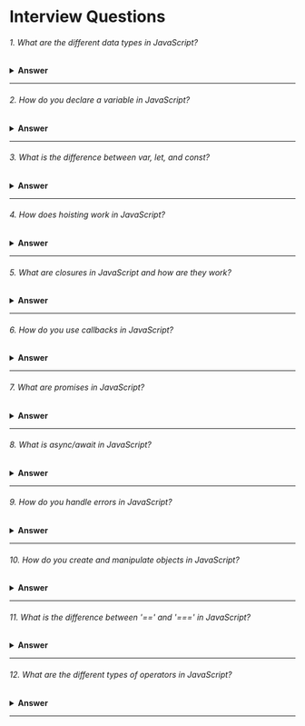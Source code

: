 # Interview Questions

###### 1. What are the different data types in JavaScript?

<details><summary><b>Answer</b></summary>
JavaScript provides different data types to hold different types of values. There are two types of data types in JavaScript:

1. Primitive data type.
- String.
- Number.
- Bigint.
- Boolean.
- Undefined.
- Null.
- Symbol.

2. Non-primitive (reference) data type.
- Array.
- Object.
</details>

---

###### 2. How do you declare a variable in JavaScript?

<details><summary><b>Answer</b></summary>
  
In JavaScript, we can declare a variable using the `var`, `let`, or `const` keywords. Here's how we can use each of them:
  
#### 1. Using `var`:
  
```javascript
var variableName;
```
Variables declared with `var` have function scope or global scope, but not block scope. They can be re-declared and updated within their scope.

#### 2. Using `let`:

```javascript
let variableName;
```
Variables declared with `let` have block scope. They can be updated within their scope but cannot be re-declared in the same scope.

#### 2. Using `const`:
```javascript
const variableName = value;
```
Variables declared with `const` are constants and cannot be reassigned after initialization. They have block scope like variables declared with `let`.

Here are some examples:

```javascript
// Using var
var age;

// Using let
let name;

// Using const
const PI = 3.14;
```
When we declare a variable using `let` or `const`, it's a good practice to initialize it with a value, although it's not mandatory.
</details>

---

###### 3. What is the difference between var, let, and const?

<details><summary><b>Answer</b></summary>

  The main differences between `var`, `let`, and `const` in JavaScript lie in their **scoping rules** , **reassignment**, **and ability to be redeclared**. Here's a breakdown of the key differences:

#### 1. Scoping:

- `var`: Variables declared with `var` have function scope or global scope. They are function-scoped if declared inside a function, or globally scoped if declared outside any function.
- `let` and `const`: Variables declared with `let` and `const` have block scope. They are scoped to the nearest enclosing block, which can be a function, loop, or any other block statement.

```javascript
function exampleScope() {
    if (true) {
        var varVariable = 'I am var';
        let letVariable = 'I am let';
        const constVariable = 'I am const';
    }
    console.log(varVariable); // Works
    console.log(letVariable); // ReferenceError: letVariable is not defined
    console.log(constVariable); // ReferenceError: constVariable is not defined
}

exampleScope();
```
In this example, `varVariable` is accessible outside the block because it's declared with `var`, which has **function scope**. `letVariable` and `constVariable` are not accessible outside the block because they are declared with `let` and `const`, respectively, which have **block scope**.

#### 2. Reassignment:

- `var`: Variables declared with `var` **can be updated** and **reassigned** within their scope.
- `let`: Variables declared with let **can be updated** and **reassigned** within their scope, just like var.
- `const`: Variables declared with const **cannot be reassigned** after initialization. However, **if the variable holds a reference to an object, the properties of that object can be modified**.

```javascript
var varValue = 10;
let letValue = 20;
const constValue = 30;

varValue = 11; // Works
letValue = 21; // Works
constValue = 31; // Error: Assignment to constant variable
```
In this example, we can see that `varValue` and `letValue` can be reassigned new values without any error. However, attempting to reassign a new value to `constValue` results in an error because it's declared with const, which **doesn't allow reassignment**.

#### 3. Redeclaration:

- `var`: Variables declared with `var` **can be redeclared** within the same scope without any error.
- `let`: Variables declared with `let` **cannot be redeclared** in the same scope. Attempting to do so will result in a **syntax error**.
- `const`: Like `let`, variables declared with `const` **cannot be redeclared** in the same scope. Attempting to do so will also result in a **syntax error**.

```javascript
var varVariable = 'I am var';
let letVariable = 'I am let';
const constVariable = 'I am const';

var varVariable = 'I am redeclared var'; // Works
let letVariable = 'I am redeclared let'; // Error: Identifier 'letVariable' has already been declared
const constVariable = 'I am redeclared const'; // Error: Identifier 'constVariable' has already been declared
```

In this example, we can see that we can redeclare `varVariable` with `var`, but attempting to redeclare `letVariable` or `constVariable` with `let` or `const`, respectively, results in errors because they have already been declared in the same scope.

#### Here's a summary:

- Use `var` for variables that need to have *function* or *global scope* and might *need to be redeclared*.
- Use `let` for variables that have *block scope* and might *need to be reassigned, but not redeclared*.
- Use `const` for variables that have *block scope* and *whose value should not change after initialization*.
</details>

---

###### 4.  How does hoisting work in JavaScript?

<details><summary><b>Answer</b></summary>

Hoisting in JavaScript is a mechanism where variable and function declarations are moved to the top of their containing scope during the compilation phase, before the code is executed. This means that regardless of where variables and functions are declared within their scope, they are treated as if they were declared at the top of the scope.

Here's how hoisting works for variables and functions:

#### 1. Variable Hoisting:

- When variables are declared with `var`, they are hoisted to the top of their containing function scope or global scope.
However, only the declaration is hoisted, not the initialization. This means that variables are initialized with `undefined` by default until their actual assignment is reached in the code.
- Variables declared with `let` or `const` are also hoisted to the top of their containing block scope, but they are not initialized until their actual declaration is reached in the code. This is called the `temporal dead zone` and attempting to access these variables before their declaration results in a `ReferenceError`.

Here's an example to illustrate variable hoisting:

```javascript
console.log(x); // undefined
var x = 5;
console.log(x); // 5
// This is equivalent to:

var x;
console.log(x); // undefined
x = 5;
console.log(x); // 5

console.log(y); // ReferenceError: Cannot access 'y' before initialization
let y = 5;

console.log(z); // ReferenceError: Cannot access 'z' before initialization
let z = 10;
```

#### 2. Function Hoisting:

- Function declarations are completely hoisted, including both the declaration and the function definition.
This means that we can call a function before it's declared in the code, and it will still work.

Here's an example to illustrate function hoisting:

```javascript
foo(); // "Hello, I am foo!"

function foo() {
    console.log("Hello, I am foo!");
}

// This is equivalent to:

function foo() {
    console.log("Hello, I am foo!");
}

foo(); // "Hello, I am foo!"
```

It's important to understand hoisting in JavaScript to avoid unexpected behavior and to write more readable and maintainable code.
</details>

---

###### 5. What are closures in JavaScript and how are they work?

<details><summary><b>Answer</b></summary>

#### 1. Definition: 

When an inner function is defined within an outer function, the inner function retains a reference to the variables in the outer function's scope, even after the outer function has completed execution. This combination of the inner function and the variables it has access to forms a `closure`.

#### 2. How closures work:

- ##### Access to Outer Scope Variables: 
The inner function can access the variables, parameters, and functions of the outer function, as well as the global scope. This is possible because the inner function retains a reference to the variables in its lexical scope.

- ##### Preservation of Scope: 
`Closures` allow functions to maintain references to variables from their containing scopes, preventing those variables from being garbage-collected when the outer function finishes executing. This enables powerful patterns such as data encapsulation and private variables.

Here's an example to illustrate closures:

```javascript
function outerFunction() {
    let outerVariable = 'I am outer';

    function innerFunction() {
        console.log(outerVariable); // Accesses outerVariable from the outer function's scope
    }

    return innerFunction;
}

const closure = outerFunction();
closure(); // Outputs: "I am outer"
```
In this example, `innerFunction` is defined within `outerFunction` and has access to `outerVariable`. Even after `outerFunction` has finished executing, the `closure` function (which is `innerFunction`) still has access to `outerVariable`, thanks to the `closure`. This allows `closure` to access and use `outerVariable` when it's invoked.
</details>

---

###### 6. How do you use callbacks in JavaScript?
<details><summary><b>Answer</b></summary>

In JavaScript, a callback is a function that we pass as an argument to another function and execute after the completion of a particular task or event. Callbacks are commonly used in asynchronous operations, such as handling events, making API requests, or dealing with timeouts.

For instance, let's say we want to fetch data from a server using an asynchronous HTTP request. We can define a callback function to handle the response data once it's available:

```javascript
function fetchData(url, callback) {
    fetch(url)
        .then(response => response.json())
        .then(data => callback(data))
        .catch(error => console.error(error));
}

function processResponse(data) {
    console.log(data);
}

fetchData('https://api.example.com/data', processResponse);
```

In this example, `fetchData` is a function that makes an asynchronous HTTP request to the specified URL. We pass a callback function (`processResponse`) as an argument. Once the data is fetched successfully, the `callback` function is invoked with the response data. This allows us to handle the response data in the `processResponse` function, which could involve rendering it on the UI or performing additional processing.

Another example involves handling events in a web application. Suppose we want to add a click event listener to a button element and execute a callback function when the button is clicked:

```javascript
const button = document.getElementById('myButton');

function handleClick() {
    console.log('Button clicked');
}

button.addEventListener('click', handleClick);
```
In this case, the `handleClick` function is passed as a `callback`to the `addEventListener` method. When the `button` is `clicked`, the `handleClick` function is executed, logging `Button clicked` to the console.

Here's another example showcasing the usage of callbacks for dealing with timeouts:

```javascript
function delayedMessage(message, delay, callback) {
    setTimeout(() => {
        console.log(message);
        callback();
    }, delay);
}

function afterDelay() {
    console.log('Callback executed after delay');
}

// Call delayedMessage function with a message, delay of 2 seconds, and a callback
delayedMessage('This message is delayed by 2 seconds', 2000, afterDelay);
```
In this example, we define a function called `delayedMessage` that takes three parameters: `message` (the message to be logged), `delay` (the delay time in milliseconds), and `callback` (the callback function to be executed after the delay). Inside `delayedMessage`, we use `setTimeout` to schedule the execution of a function after the specified delay. Once the delay is over, the provided `message` is logged to the console, and then the `callback` function is invoked.

We also define a `callback` function called `afterDelay`, which simply logs a `message` indicating that it has been executed. Finally, we call the `delayedMessage` function with the `message` to be displayed after the `delay`, a `delay` of 2000 milliseconds (2 seconds), and the `afterDelay` function as the `callback`. This demonstrates how we can use `callbacks` to perform actions after a specified delay, such as `animations`, `notifications`, or other `asynchronous` tasks.
</details>

---

###### 7. What are promises in JavaScript?
<details><summary><b>Answer</b></summary>
In JavaScript, promises are objects representing the eventual completion or failure of an asynchronous operation. We use them to handle asynchronous operations such as fetching data from a server, reading files, or executing animations, where the result may not be available immediately.

We can create a promise using the `Promise` constructor, passing a function with `resolve` and `reject` parameters. Inside this function, we perform an asynchronous operation, like using `setTimeout` to simulate a delay, and then resolve or reject the promise based on the result.

```javascript
// Creating a promise
const myPromise = new Promise((resolve, reject) => {
    // Simulating an asynchronous operation
    setTimeout(() => {
        const randomNumber = Math.random();
        if (randomNumber > 0.5) {
            resolve(randomNumber); // Resolve the promise with a value
        } else {
            reject(new Error('Random number is too small')); // Reject the promise with an error
        }
    }, 1000);
});

// Handling the promise
myPromise.then((result) => {
    console.log('Promise fulfilled with result:', result);
}).catch((error) => {
    console.log('Promise rejected with error:', error.message);
});
```
Here, we handle the `fulfilled` state (success) of the promise using the `then()` method and the `rejected` state (failure) using the `catch()` method. Promises provide a cleaner and more flexible way to work with asynchronous code compared to traditional callback-based approaches, allowing for better error handling and chaining of multiple asynchronous operations.
</details>

---

###### 8. What is async/await in JavaScript?
<details><summary><b>Answer</b></summary>

In JavaScript, `async/await` is a syntax used to work with asynchronous code in a more synchronous and readable manner. It provides a way to write asynchronous code that looks like synchronous code, making it easier to understand and maintain.

The `async` keyword is used to define a function as asynchronous. An asynchronous function returns a promise implicitly, allowing us to use `await` within it to pause the execution of the function until a promise is settled (resolved or rejected).

Here's a simple example:

```javascript
async function fetchData() {
    try {
        const response = await fetch('https://api.example.com/data');
        const data = await response.json();
        console.log(data);
    } catch (error) {
        console.error('Error fetching data:', error);
    }
}

fetchData();
```

In this example:

- We define an asynchronous function `fetchData()` using the `async` keyword.
Inside the function, we use `await` to pause the execution of the function until the fetch operation completes and resolves the promise returned by `fetch()`.
- We then use `await` again to pause the execution until the `response.json()` operation completes and resolves the promise.
- If any error occurs during the execution of the asynchronous operations, it is caught and handled using a `try...catch` block.

`async/await` simplifies the process of working with promises, making asynchronous code easier to read and write compared to using raw promises or callback-based approaches.
</details>

---

###### 9. How do you handle errors in JavaScript?
<details><summary><b>Answer</b></summary>

In JavaScript, we handle errors using` try...catch` blocks and error objects. Here's how we do it:

```javascript
try {
    // Code that might throw an error
    throw new Error('An error occurred');
} catch (error) {
    // Code to handle the error
    console.error('Error:', error.message);
}
```
In this example:

- We wrap the code that might throw an error inside a try block.
- If an error occurs within the try block, it's caught by the catch block.
- The error object contains information about the error, such as its message, name, and stack trace.
- We can then handle the error appropriately, such as logging it or displaying a message to the user.

Additionally, we can also use the `finally` block to execute code regardless of whether an error occurred or not:

```javascript
try {
    // Code that might throw an error
} catch (error) {
    // Code to handle the error
} finally {
    // Code to execute regardless of errors
}
```
This allows us to clean up resources or perform cleanup tasks that need to be done regardless of the outcome of the `try...catch` block.
</details>

---

###### 10. How do you create and manipulate objects in JavaScript?
<details><summary><b>Answer</b></summary>

In JavaScript, we create and manipulate objects using `object literals`, `constructor functions`, and `classes`. Here's how we do it:

#### 1. Object Literals:

```javascript
// Creating an object using object literal
const person = {
    name: 'John',
    age: 30,
    greet() {
        console.log(`Hello, my name is ${this.name} and I am ${this.age} years old.`);
    }
};

// Accessing properties and methods
console.log(person.name); // Output: John
person.greet(); // Output: Hello, my name is John and I am 30 years old.
```
#### 2. Constructor Functions:

```javascript
// Defining a constructor function
function Person(name, age) {
    this.name = name;
    this.age = age;
    // Adding a method to the prototype
    this.greet = function() {
    console.log(`Hello, my name is ${this.name} and I am ${this.age} years old.`);
};
}


// Creating objects using the constructor function
const person1 = new Person('John', 30);
const person2 = new Person('Alice', 25);

// Accessing properties and methods
console.log(person1.name); // Output: John
person1.greet(); // Output: Hello, my name is John and I am 30 years old.

```

#### 3. Classes (ES6+):

```javascript
// Defining a class
class Person {
    constructor(name, age) {
        this.name = name;
        this.age = age;
    }

    greet() {
        console.log(`Hello, my name is ${this.name} and I am ${this.age} years old.`);
    }
}

// Creating objects using the class
const person1 = new Person('John', 30);
const person2 = new Person('Alice', 25);

// Accessing properties and methods
console.log(person1.name); // Output: John
person1.greet(); // Output: Hello, my name is John and I am 30 years old.
```
These are the common ways to create and manipulate objects in JavaScript. Depending on the scenario and personal preference, we can choose the approach that best suits our needs.
</details>

---

###### 11. What is the difference between '==' and '===' in JavaScript?
<details><summary><b>Answer</b></summary>

In JavaScript, `==` and `===` are comparison operators used to compare values. However, they have different behaviors:

1. `==` (loose equality operator): It checks for equality of values after converting the operands to the same type. If the operands are of different types, JavaScript will attempt to convert them to a common type before making the comparison. For example:
  - `0 == '0'` evaluates to `true` because JavaScript converts the string '0' to a number before making the comparison.
  - `1 == true` evaluates to `true` because JavaScript treats true as 1 when making the comparison.

2. `===` (strict equality operator): It checks for equality of values without performing any type conversion. Both the value and the type of the operands must be the same for the comparison to return true. For example:
  - `0 === '0'` evaluates to `false` because the types of the operands are different.
  - `1 === true` evaluates to `false` because the types of the operands are different.

In general, it's considered a best practice to use `===` for comparisons in JavaScript because it avoids unexpected type conversions and leads to more predictable code behavior.
</details>

---

###### 12. What are the different types of operators in JavaScript?
<details><summary><b>Answer</b></summary>
In JavaScript, operators are symbols used to perform operations on operands. They can be classified into several categories based on their functionality:

#### 1. Arithmetic Operators: 
These operators perform arithmetic operations on numeric operands.

- Addition (+)
- Subtraction (-)
- Multiplication (*)
- Division (/)
- Modulus (%)
- Increment (++)
- Decrement (--)

```javascript
let a = 10;
let b = 5;

console.log(a + b); // Addition: 15
console.log(a - b); // Subtraction: 5
console.log(a * b); // Multiplication: 50
console.log(a / b); // Division: 2
console.log(a % b); // Modulus: 0
console.log(++a);   // Increment: 11
console.log(--b);   // Decrement: 4
```
#### 2. Assignment Operators: 
These operators assign values to variables.

- Assignment (=)
- Addition assignment (+=)
- Subtraction assignment (-=)
- Multiplication assignment (*=)
- Division assignment (/=)
- Modulus assignment (%=)

```javascript
let x = 10;
x += 5; // Same as x = x + 5
console.log(x); // Output: 15

let y = 20;
y -= 5; // Same as y = y - 5
console.log(y); // Output: 15

// Similarly, *=, /=, and %= can be used.
```

#### 3. Comparison Operators: 
These operators compare two values and return a Boolean result.

- Equal to (==)
- Not equal to (!=)
- Strict equal to (===)
- Strict not equal to (!==)
- Greater than (>)
- Less than (<)
- Greater than or equal to (>=)
- Less than or equal to (<=)

```javascript
let num1 = 10;
let num2 = '10';

console.log(num1 == num2); // Output: true
console.log(num1 === num2); // Output: false
console.log(num1 != num2); // Output: false
console.log(num1 !== num2); // Output: true
console.log(num1 > num2); // Output: false
console.log(num1 < num2); // Output: false
console.log(num1 >= num2); // Output: true
console.log(num1 <= num2); // Output: true
```

#### 4. Logical Operators: 
These operators perform logical operations on Boolean values.

- Logical AND (&&)
- Logical OR (||)
- Logical NOT (!)

```javascript
let x = 10;
let y = 20;

console.log(x > 5 && y < 25); // Output: true
console.log(x > 5 || y > 25); // Output: true
console.log(!(x > 5)); // Output: false
```

#### 5. Bitwise Operators: 
These operators perform bitwise operations on binary representations of numbers.

- Bitwise AND (&)
- Bitwise OR (|)
- Bitwise XOR (^)
- Bitwise NOT (~)
- Left shift (<<)
- Right shift (>>)
- Zero-fill right shift (>>>)

```javascript
let a = 5; // 101
let b = 3; // 011

console.log(a & b); // Bitwise AND: 1
console.log(a | b); // Bitwise OR: 7
console.log(a ^ b); // Bitwise XOR: 6
console.log(~a); // Bitwise NOT: -6
console.log(a << 1); // Left shift: 10
console.log(a >> 1); // Right shift: 2
console.log(a >>> 1); // Zero-fill right shift: 2
```

#### 6. Unary Operators: 
These operators act on a single operand.

- Unary plus (+)
- Unary minus (-)
- Logical NOT (!)
- Increment (++)
- Decrement (--)
- Typeof (typeof)
- Void (void)
- Delete (delete)

```javascript
let x = 10;
console.log(+x); // Unary plus: 10
console.log(-x); // Unary minus: -10
console.log(!true); // Logical NOT: false
console.log(++x); // Increment: 11
console.log(--x); // Decrement: 9
console.log(typeof x); // Typeof: number
console.log(void 0); // Void: undefined
delete x; // Delete
```

#### 7. Ternary Operator (Conditional Operator): 
It's the only JavaScript operator that takes three operands and is used as a shortcut for an `if...else` statement.

- Conditional (condition ? expr1 : expr2)

```javascript
let age = 20;
let result = (age >= 18) ? "Adult" : "Minor";
console.log(result); // Output: Adult
```

Understanding and mastering these operators is crucial for writing efficient and concise JavaScript code.
</details>

---
